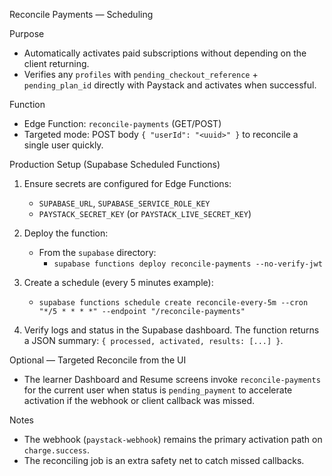 Reconcile Payments — Scheduling

Purpose
- Automatically activates paid subscriptions without depending on the client returning.
- Verifies any `profiles` with `pending_checkout_reference` + `pending_plan_id` directly with Paystack and activates when successful.

Function
- Edge Function: `reconcile-payments` (GET/POST)
- Targeted mode: POST body `{ "userId": "<uuid>" }` to reconcile a single user quickly.

Production Setup (Supabase Scheduled Functions)
1) Ensure secrets are configured for Edge Functions:
   - `SUPABASE_URL`, `SUPABASE_SERVICE_ROLE_KEY`
   - `PAYSTACK_SECRET_KEY` (or `PAYSTACK_LIVE_SECRET_KEY`)

2) Deploy the function:
   - From the `supabase` directory:
     - `supabase functions deploy reconcile-payments --no-verify-jwt`

3) Create a schedule (every 5 minutes example):
   - `supabase functions schedule create reconcile-every-5m --cron "*/5 * * * *" --endpoint "/reconcile-payments"`

4) Verify logs and status in the Supabase dashboard. The function returns a JSON summary: `{ processed, activated, results: [...] }`.

Optional — Targeted Reconcile from the UI
- The learner Dashboard and Resume screens invoke `reconcile-payments` for the current user when status is `pending_payment` to accelerate activation if the webhook or client callback was missed.

Notes
- The webhook (`paystack-webhook`) remains the primary activation path on `charge.success`.
- The reconciling job is an extra safety net to catch missed callbacks.
